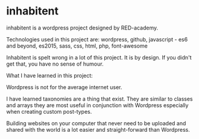# inhabitent

inhabitent is a wordpress project designed by RED-academy.

Technologies used in this project are:
wordpress, github, javascript - es6 and beyond, es2015, sass, css, html, php, font-awesome 

Inhabitent is spelt wrong in a lot of this project.  It is by design.  If you didn't get that, you have no sense of humour.

What I have learned in this project:

Wordpress is not for the average internet user.

I have learned taxonomies are a thing that exist.  They are similar to classes and arrays they are most useful in conjunction with Wordpress especially when creating custom post-types.

Building websites on your computer that never need to be uploaded and shared with the world is a lot easier and straight-forward than Wordpress.
